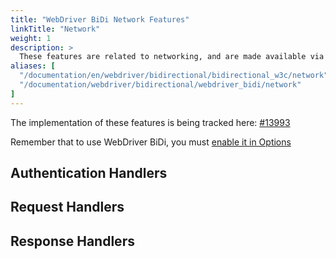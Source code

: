 ```yaml
---
title: "WebDriver BiDi Network Features"
linkTitle: "Network"
weight: 1
description: >
  These features are related to networking, and are made available via a "network" namespace.
aliases: [
  "/documentation/en/webdriver/bidirectional/bidirectional_w3c/network",
  "/documentation/webdriver/bidirectional/webdriver_bidi/network"
]
---
```


The implementation of these features is being tracked here: [#13993](https://github.com/SeleniumHQ/selenium/issues/13993)

Remember that to use WebDriver BiDi, you must [enable it in Options](http://www.example.com)

## Authentication Handlers

## Request Handlers

## Response Handlers
